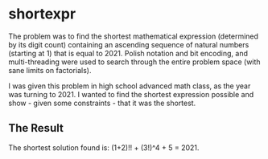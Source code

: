 # shortexpr

The problem was to find the shortest mathematical expression (determined by its digit count) containing an ascending sequence of natural numbers (starting at 1) that is equal to 2021. Polish notation and bit encoding, and multi-threading were used to search through the entire problem space (with sane limits on factorials).

I was given this problem in high school advanced math class, as the year was turning to 2021. I wanted to find the shortest expression possible and show - given some constraints - that it was the shortest.

## The Result

The shortest solution found is: (1+2)!! + (3!)^4 + 5 = 2021.
